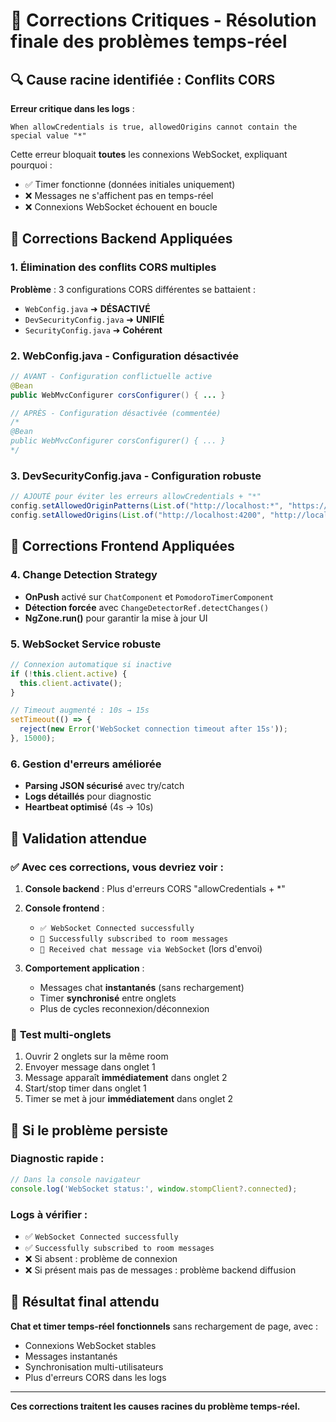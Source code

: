 # 🚨 Corrections Critiques - Résolution finale des problèmes temps-réel

## 🔍 Cause racine identifiée : Conflits CORS

**Erreur critique dans les logs** :
```
When allowCredentials is true, allowedOrigins cannot contain the special value "*"
```

Cette erreur bloquait **toutes** les connexions WebSocket, expliquant pourquoi :
- ✅ Timer fonctionne (données initiales uniquement)
- ❌ Messages ne s'affichent pas en temps-réel
- ❌ Connexions WebSocket échouent en boucle

## 🔧 Corrections Backend Appliquées

### 1. **Élimination des conflits CORS multiples**

**Problème** : 3 configurations CORS différentes se battaient :
- `WebConfig.java` ➜ **DÉSACTIVÉ**
- `DevSecurityConfig.java` ➜ **UNIFIÉ**
- `SecurityConfig.java` ➜ **Cohérent**

### 2. **WebConfig.java** - Configuration désactivée
```java
// AVANT - Configuration conflictuelle active
@Bean
public WebMvcConfigurer corsConfigurer() { ... }

// APRÈS - Configuration désactivée (commentée)
/*
@Bean
public WebMvcConfigurer corsConfigurer() { ... }
*/
```

### 3. **DevSecurityConfig.java** - Configuration robuste
```java
// AJOUTÉ pour éviter les erreurs allowCredentials + "*"
config.setAllowedOriginPatterns(List.of("http://localhost:*", "https://localhost:*"));
config.setAllowedOrigins(List.of("http://localhost:4200", "http://localhost:4201"));
```

## 🔧 Corrections Frontend Appliquées

### 4. **Change Detection Strategy**
- **OnPush** activé sur `ChatComponent` et `PomodoroTimerComponent`
- **Détection forcée** avec `ChangeDetectorRef.detectChanges()`
- **NgZone.run()** pour garantir la mise à jour UI

### 5. **WebSocket Service robuste**
```typescript
// Connexion automatique si inactive
if (!this.client.active) {
  this.client.activate();
}

// Timeout augmenté : 10s → 15s
setTimeout(() => {
  reject(new Error('WebSocket connection timeout after 15s'));
}, 15000);
```

### 6. **Gestion d'erreurs améliorée**
- **Parsing JSON sécurisé** avec try/catch
- **Logs détaillés** pour diagnostic
- **Heartbeat optimisé** (4s → 10s)

## 🧪 Validation attendue

### ✅ **Avec ces corrections, vous devriez voir :**

1. **Console backend** : Plus d'erreurs CORS "allowCredentials + *"
2. **Console frontend** : 
   - `✅ WebSocket Connected successfully`
   - `📡 Successfully subscribed to room messages`
   - `📨 Received chat message via WebSocket` (lors d'envoi)

3. **Comportement application** :
   - Messages chat **instantanés** (sans rechargement)
   - Timer **synchronisé** entre onglets
   - Plus de cycles reconnexion/déconnexion

### 🧪 **Test multi-onglets**
1. Ouvrir 2 onglets sur la même room
2. Envoyer message dans onglet 1
3. Message apparaît **immédiatement** dans onglet 2
4. Start/stop timer dans onglet 1
5. Timer se met à jour **immédiatement** dans onglet 2

## 🚨 **Si le problème persiste**

### Diagnostic rapide :
```javascript
// Dans la console navigateur
console.log('WebSocket status:', window.stompClient?.connected);
```

### Logs à vérifier :
- ✅ `WebSocket Connected successfully`
- ✅ `Successfully subscribed to room messages`
- ❌ Si absent : problème de connexion
- ❌ Si présent mais pas de messages : problème backend diffusion

## 🎯 **Résultat final attendu**

**Chat et timer temps-réel fonctionnels** sans rechargement de page, avec :
- Connexions WebSocket stables
- Messages instantanés
- Synchronisation multi-utilisateurs
- Plus d'erreurs CORS dans les logs

---

**Ces corrections traitent les causes racines du problème temps-réel.** 